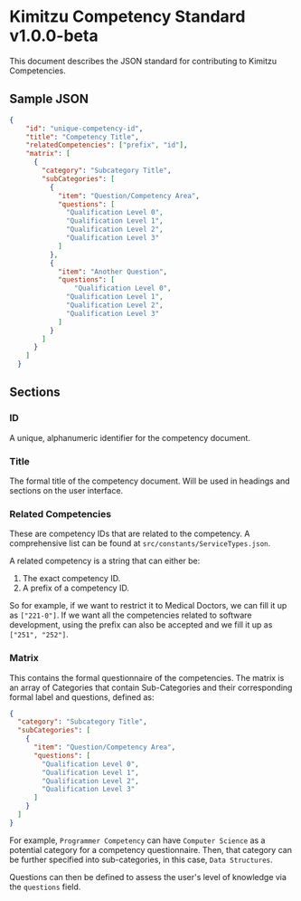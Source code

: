 # Kimitzu Competency Standard v1.0.0-beta

This document describes the JSON standard for contributing to Kimitzu Competencies.

## Sample JSON

```json
{
    "id": "unique-competency-id",
    "title": "Competency Title",
    "relatedCompetencies": ["prefix", "id"],
    "matrix": [
      {
        "category": "Subcategory Title",
        "subCategories": [
          {
            "item": "Question/Competency Area",
            "questions": [
              "Qualification Level 0",
              "Qualification Level 1",
              "Qualification Level 2",
              "Qualification Level 3"
            ]
          },
          {
            "item": "Another Question",
            "questions": [
                "Qualification Level 0",
              "Qualification Level 1",
              "Qualification Level 2",
              "Qualification Level 3"
            ]
          }
        ]
      }
    ]  
  }
```

## Sections

### ID
A unique, alphanumeric identifier for the competency document.

### Title
The formal title of the competency document. Will be used in headings and sections on the user interface.

### Related Competencies
These are competency IDs that are related to the competency. A comprehensive list can be found at `src/constants/ServiceTypes.json`. 

A related competency is a string that can either be:


1. The exact competency ID.
2. A prefix of a competency ID.

So for example, if we want to restrict it to Medical Doctors, we can fill it up as `["221-0"]`. If we want all the competencies related to software development, using the prefix can also be accepted and we fill it up as `["251", "252"]`.

### Matrix
This contains the formal questionnaire of the competencies. The matrix is an array of Categories that contain Sub-Categories and their corresponding formal label and questions, defined as:

```json
{
  "category": "Subcategory Title",
  "subCategories": [
    {
      "item": "Question/Competency Area",
      "questions": [
        "Qualification Level 0",
        "Qualification Level 1",
        "Qualification Level 2",
        "Qualification Level 3"
      ]
    }
  ]
}
```

For example, `Programmer Competency` can have `Computer Science` as a potential category for a competency questionnaire. Then, that category can be further specified into sub-categories, in this case, `Data Structures`. 

Questions can then be defined to assess the user's level of knowledge via the `questions` field.